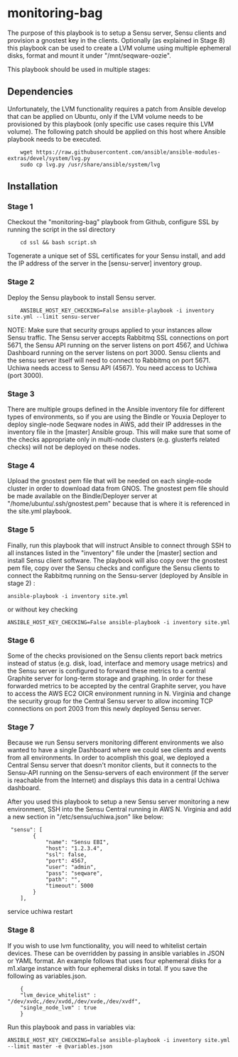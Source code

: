 monitoring-bag
==============

The purpose of this playbook is to setup a Sensu server, Sensu clients and provision a gnostest key in the clients.
Optionally (as explained in Stage 8) this playbook can be used to create a LVM volume using multiple ephemeral disks, format and mount it under "/mnt/seqware-oozie".


This playbook should be used in multiple stages:

## Dependencies

Unfortunately, the LVM functionality requires a patch from Ansible develop that can be applied on Ubuntu, only if the LVM volume needs to be provisioned by this playbook (only specific use cases require this LVM volume). The following patch should be applied on this host where Ansible playbook needs to be executed.

        wget https://raw.githubusercontent.com/ansible/ansible-modules-extras/devel/system/lvg.py
        sudo cp lvg.py /usr/share/ansible/system/lvg

## Installation

### Stage 1

Checkout the "monitoring-bag" playbook from Github, configure SSL by running the script in the ssl directory

        cd ssl && bash script.sh

        
Togenerate a unique set of SSL certificates for your Sensu install, and add the IP address of the server in the [sensu-server] inventory group.

### Stage 2

Deploy the Sensu playbook to install Sensu server.

        ANSIBLE_HOST_KEY_CHECKING=False ansible-playbook -i inventory site.yml --limit sensu-server

NOTE: Make sure that security groups applied to your instances allow Sensu traffic. The Sensu server accepts Rabbitmq SSL connections on port 5671, the Sensu API running on the server listens on port 4567, and Uchiwa Dashboard running on the server listens on port 3000. Sensu clients and the sensu server itself will need  to connect to Rabbitmq on port 5671. Uchiwa needs access to Sensu API (4567). You need access to Uchiwa (port 3000).

### Stage 3

There are multiple groups defined in the Ansible inventory file for different types of environments, so if you are using the Bindle or Youxia Deployer to deploy single-node Seqware nodes in AWS, add their IP addresses in the inventory file in the [master] Ansible group. This will make sure that some of the checks appropriate only in multi-node clusters (e.g. glusterfs related checks) will not be deployed on these nodes.

### Stage 4

Upload the gnostest pem file that will be needed on each single-node cluster in order to download data from GNOS.
The gnostest pem file should be made available on the Bindle/Deployer server at "/home/ubuntu/.ssh/gnostest.pem" because that is where it is referenced in the site.yml playbook.

### Stage 5

Finally, run this playbook that will instruct Ansible to connect through SSH to all instances listed in the "inventory" file under the [master] section and install Sensu client software. The playbook will also copy over the gnostest pem file, copy over the Sensu checks and configure the Sensu clients to connect the Rabbitmq running on the Sensu-server (deployed by Ansible in stage 2) :

    ansible-playbook -i inventory site.yml

or without key checking

    ANSIBLE_HOST_KEY_CHECKING=False ansible-playbook -i inventory site.yml

### Stage 6

Some of the checks provisioned on the Sensu clients report back metrics instead of status (e.g. disk, load, interface and memory usage metrics) and the Sensu server is configured to forward these metrics to a central Graphite server for long-term storage and graphing.
In order for these forwarded metrics to be accepted by the  central Graphite server, you have to access the AWS EC2 OICR environment running in N. Virginia and change the security group for the Central Sensu server to allow incoming TCP connections on port 2003 from this newly deployed Sensu server.

### Stage 7

Because we run Sensu servers monitoring different environments we also wanted to have a single Dashboard where we could see clients and events from all environments.
In order to acomplish this goal, we deployed a Central Sensu server that doesn't monitor clients, but it connects to the Sensu-API running on the Sensu-servers of each environment (if the server is reachable from the Internet) and displays this data in a central Uchiwa dashboard.

After you used this playbook to setup a new Sensu server monitoring a new environment, SSH into the Sensu Central running in AWS N. Virginia and add a new section in "/etc/sensu/uchiwa.json" like below:

     "sensu": [
            {
                "name": "Sensu EBI",
                "host": "1.2.3.4",
                "ssl": false,
                "port": 4567,
                "user": "admin",
                "pass": "seqware",
                "path": "",
                "timeout": 5000
            }
        ],


service uchiwa restart

### Stage 8

If you wish to use lvm functionality, you will need to whitelist certain devices. These can be overridden by passing in ansible variables in JSON or YAML format. An example follows that uses four ephemeral disks for a m1.xlarge instance with four ephemeral disks in total. If you save the following as variables.json.

        {
        "lvm_device_whitelist" : "/dev/xvdc,/dev/xvdd,/dev/xvde,/dev/xvdf",
        "single_node_lvm" : true
        }

Run this playbook and pass in variables via:

    ANSIBLE_HOST_KEY_CHECKING=False ansible-playbook -i inventory site.yml --limit master -e @variables.json
